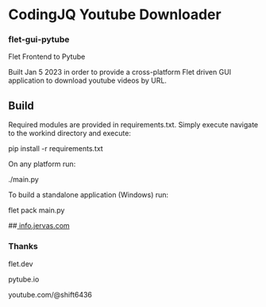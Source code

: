 # CodingJQ Youtube Downloader
### flet-gui-pytube

Flet Frontend to Pytube

Built Jan 5 2023 in order to provide a cross-platform Flet driven GUI application to download youtube videos by URL.

## Build

Required modules are provided in requirements.txt. Simply execute navigate to the workind directory and execute: 

pip install -r requirements.txt

On any platform run:

./main.py


To build a standalone application (Windows) run:

flet pack main.py

##<a href="info.jervas.com">
 info.jervas.com
</a>

### Thanks

flet.dev 

pytube.io

youtube.com/@shift6436

